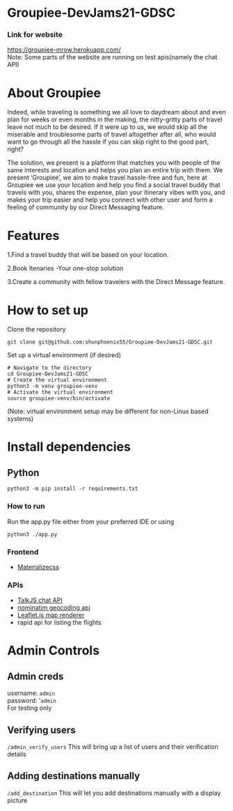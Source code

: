 # Groupiee-DevJams21-GDSC
### Link for website
https://groupiee-mrow.herokuapp.com/ <br>
Note: Some parts of the website are running on test apis(namely the chat API)

# About Groupiee

Indeed, while traveling is something we all love to daydream about and even plan for weeks or even months in the making, the nitty-gritty parts of travel leave not much to be desired. If it were up to us, we would skip all the miserable and troublesome parts of travel altogether after all, who would want to go through all the hassle if you can skip right to the good part, right?

The solution, we present is a platform that matches you with people of the same interests and location and helps you plan an entire trip with them. We present ‘Groupiee’, we aim to make travel hassle-free and fun, here at Groupiee we use your location and help you find a social travel buddy that travels with you, shares the expense, plan your itinerary vibes with you, and makes your trip easier and help you connect with other user and form a feeling of community by our Direct Messaging feature.

# Features 
1.Find a travel buddy that will be based on your location.


2.Book Itenaries -Your one-stop solution


3.Create a community with fellow travelers with the Direct Message feature.

# How to set up
Clone the repository
```
git clone git@github.com:shunphoenix55/Groupiee-DevJams21-GDSC.git
```

Set up a virtual environment (if desired)
```
# Navigate to the directory
cd Groupiee-DevJams21-GDSC
# Create the virtual environment
python3 -m venv groupiee-venv
# Activate the virtual environment
source groupiee-venv/bin/activate
```
(Note: virtual environment setup may be different for non-Linux based systems)

# Install dependencies
## Python
```
python3 -m pip install -r requirements.txt
```
### How to run
Run the app.py file either from your preferred IDE or using
```
python3 ./app.py
```
### Frontend
- [Materializecss](https://materializecss.com/)

### APIs
- [TalkJS chat API](https://talkjs.com/)
- [nominatim geocoding api](https://nominatim.org/release-docs/latest/api/Search/)
- [Leaflet.js map renderer](https://leafletjs.com/)
- rapid api for listing the flights

# Admin Controls
## Admin creds
username: `admin` <br>
password: '`admin`<br>
For testing only <br>
## Verifying users
`/admin_verify_users`
This will bring up a list of users and their verification details
## Adding destinations manually
`/add_destination`
This will let you add destinations manually with a display picture
